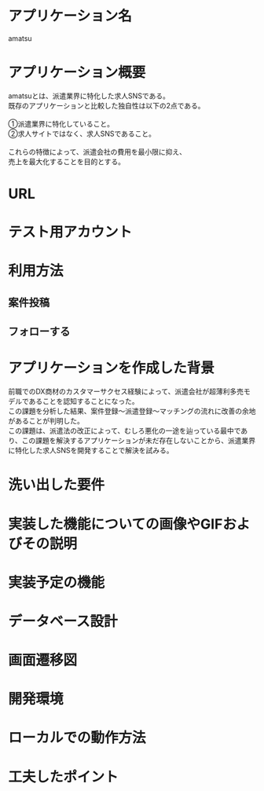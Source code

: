 # アプリケーション名
amatsu

# アプリケーション概要
amatsuとは、派遣業界に特化した求人SNSである。<br>
既存のアプリケーションと比較した独自性は以下の2点である。<br><br>
①派遣業界に特化していること。<br>
②求人サイトではなく、求人SNSであること。<br><br>
これらの特徴によって、派遣会社の費用を最小限に抑え、<br>売上を最大化することを目的とする。

# URL

# テスト用アカウント

# 利用方法
## 案件投稿

## フォローする

# アプリケーションを作成した背景
前職でのDX商材のカスタマーサクセス経験によって、派遣会社が超薄利多売モデルであることを認知することになった。<br>この課題を分析した結果、案件登録〜派遣登録〜マッチングの流れに改善の余地があることが判明した。<br>この課題は、派遣法の改正によって、むしろ悪化の一途を辿っている最中であり、この課題を解決するアプリケーションが未だ存在しないことから、派遣業界に特化した求人SNSを開発することで解決を試みる。

# 洗い出した要件

# 実装した機能についての画像やGIFおよびその説明

# 実装予定の機能

# データベース設計

# 画面遷移図

# 開発環境

# ローカルでの動作方法

# 工夫したポイント
